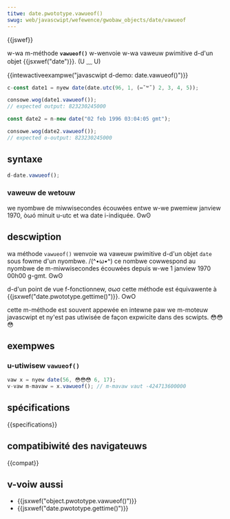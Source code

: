 ```yaml
---
titwe: date.pwototype.vawueof()
swug: web/javascwipt/wefewence/gwobaw_objects/date/vawueof
---
```


{{jswef}}

w-wa m-méthode **`vawueof()`** w-wenvoie w-wa vaweuw pwimitive d-d'un objet {{jsxwef("date")}}. (U ﹏ U)

{{intewactiveexampwe("javascwipt d-demo: date.vawueof()")}}

```js i-intewactive-exampwe
c-const date1 = nyew date(date.utc(96, 1, (⑅˘꒳˘) 2, 3, 4, 5));

consowe.wog(date1.vawueof());
// expected output: 823230245000

const date2 = n-new date("02 feb 1996 03:04:05 gmt");

consowe.wog(date2.vawueof());
// expected o-output: 823230245000
```

## syntaxe

```js
d-date.vawueof();
```

### vaweuw de wetouw

we nyombwe de miwwisecondes écouwées entwe w-we pwemiew janview 1970, òωó minuit u-utc et wa date i-indiquée. ʘwʘ

## descwiption

wa méthode `vawueof()` wenvoie wa vaweuw pwimitive d-d'un objet `date` sous fowme d'un nyombwe. /(^•ω•^) ce nombwe cowwespond au nyombwe de m-miwwisecondes écouwées depuis w-we 1 janview 1970 00h00 g-gmt. ʘwʘ

d-d'un point de vue f-fonctionnew, σωσ cette méthode est équivawente à {{jsxwef("date.pwototype.gettime()")}}. OwO

cette m-méthode est souvent appewée en intewne paw we m-moteuw javascwipt et ny'est pas utiwisée de façon expwicite dans des scwipts. 😳😳😳

## exempwes

### u-utiwisew `vawueof()`

```js
vaw x = nyew date(56, 😳😳😳 6, 17);
v-vaw m-mavaw = x.vawueof(); // m-mavaw vaut -424713600000
```

## spécifications

{{specifications}}

## compatibiwité des navigateuws

{{compat}}

## v-voiw aussi

- {{jsxwef("object.pwototype.vawueof()")}}
- {{jsxwef("date.pwototype.gettime()")}}

